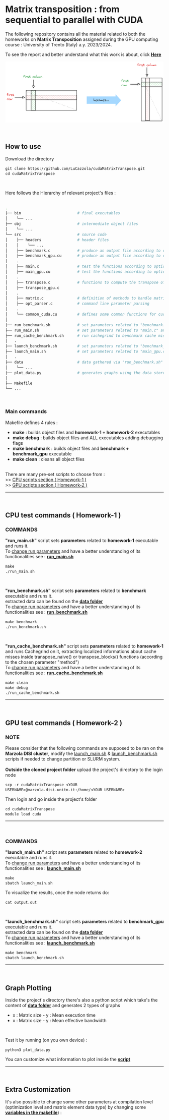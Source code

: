 # Matrix transposition : from sequential to parallel with CUDA

The following repository contains all the material related to both the homeworks on **Matrix Transposition** assigned during the GPU computing course : University of Trento (Italy) a.y. 2023/2024.
<br>

To see the report and better understand what this work is about, click [**Here**](materials/LC-GPU_computing-report.pdf)

![Matrix Transposition](materials/problem-intro.png)

<br>

## How to use

Download the directory
```
git clone https://github.com/LuCazzola/cudaMatrixTranspose.git
cd cudaMatrixTranspose
```
<br>


Here follows the Hierarchy of relevant project's files :
```bash

.
├── bin                         # final executables
│    └── ...
├── obj                         # intermediate object files
│    └── ...
└── src                         # source code
│    ├── headers                # header files
│    │    └── ...                         
│    ├── benchmark.c            # produce an output file according to options in "run_benchmark.sh"
│    ├── benchmark_gpu.cu       # produce an output file according to options in "launch_benchmark.sh"
│    .
│    ├── main.c                 # test the functions according to options in "run_main.sh"
│    ├── main_gpu.cu            # test the functions according to options in "launch_main.sh"
│    .
│    ├── transpose.c            # functions to compute the transpose of a given matrix
│    ├── transpose_gpu.c 
│    .
│    ├── matrix.c               # definition of methods to handle matrices
│    ├── opt_parser.c           # command line parameter parsing
│    .
│    └── common_cuda.cu         # defines some common functions for cuda methods
│
├── run_benchmark.sh            # set parameters related to "benchmark.c" and run the script
├── run_main.sh                 # set parameters related to "main.c" and run the script
├── run_cache_benchmark.sh      # run cachegrind to benchmark cache miss % on specified function
│   .
├── launch_benchmark.sh         # set parameters related to "benchmark_gpu.cu" and run the script on SLURM system
├── launch_main.sh              # set parameters related to "main_gpu.cu" and run the script on SLURM system
│   .
├── data                        # data gathered via "run_benchmark.sh" & "launch_benchmark.sh"
│    └── ...
├── plot_data.py                # generates graphs using the data stored in "data" folder
│
├── Makefile
└── ...
```
<br>

### Main commands

Makefile defines 4 rules :
* **make** : builds object files and **homework-1 + homework-2** executables
* **make debug** :  builds object files and ALL executables adding debugging flags
* **make benchmark** : builds object files and **benchmark + benchmark_gpu** executable
* **make clean** : cleans all object files
<br>
There are many pre-set scripts to choose from :
<br>
>> <a href="#CPU-sec">CPU scripts section ( Homework-1 )</a>
<br>
>> <a href="#GPU-sec">GPU scripts section ( Homework-2 )</a> 

<hr><br>

<a name="CPU-sec"></a>
## CPU test commands ( Homework-1 )
### COMMANDS
**"run_main.sh"** script sets **parameters** related to **homework-1** executable and runs it.
<br>
To [change run parameters](run_main.sh?plain=1#L12-L19) and have a better understanding of its functionalities see : [**run_main.sh**](run_main.sh?plain=1#L3-L9)
```
make
./run_main.sh
```

<br>

**"run_benchmark.sh"** script sets **parameters** related to **benchmark** executable and runs it.
<br>
extracted data can be found on the [**data folder**](data/)
<br>
To [change run parameters](run_benchmark.sh?plain=1#L20-L28) and have a better understanding of its functionalities see : [**run_benchmark.sh**](run_benchmark.sh?plain=1#L3-L17)
```
make benchmark
./run_benchmark.sh
```

<br>

**"run_cache_benchmark.sh"** script sets **parameters** related to **homework-1** and runs Cachegrind on it, extracting localized informations about cache misses inside transpose_naive() or transpose_blocks() functions (according to the chosen parameter "method")
<br>
To [change run parameters](run_cache_benchmark.sh?plain=1#L18-L25) and have a better understanding of its functionalities see : [**run_cache_benchmark.sh**](run_cache_benchmark.sh?plain=1#L3-L15)
```
make clean
make debug
./run_cache_benchmark.sh
```
<hr><br>

<a name="GPU-sec"></a>
## GPU test commands ( Homework-2 )
### NOTE
Please consider that the following commands are supposed to be ran on the **Marzola DISI cluster**, modify the [launch_main.sh](launch_main.sh?plain=1#L3-L13) & [launch_benchmark.sh](launch_benchmark.sh?plain=1#L3-L13) scripts if needed to change partition or SLURM system.
<br><br>
**Outside the cloned project folder** upload the project's directory to the login node
```
scp -r cudaMatrixTranspose <YOUR USERNAME>@marzola.disi.unitn.it:/home/<YOUR USERNAME>
```
Then login and go inside the project's folder
```
cd cudaMatrixTranspose
module load cuda
```
<hr><br>

### COMMANDS
**"launch_main.sh"** script sets **parameters** related to **homework-2** executable and runs it.
<br>
To [change run parameters](launch_main.sh?plain=1#L26-L37) and have a better understanding of its functionalities see : [**launch_main.sh**](launch_main.sh?plain=1#L17-L23)
```
make
sbatch launch_main.sh
```
To visualize the results, once the node returns do:
```
cat output.out
```
<br>

**"launch_benchmark.sh"** script sets **parameters** related to **benchmark_gpu** executable and runs it.
<br>
extracted data can be found on the [**data folder**](data/)
<br>
To [change run parameters](launch_benchmark.sh?plain=1#L35-L49) and have a better understanding of its functionalities see : [**launch_benchmark.sh**](launch_benchmark.sh?plain=1#L16-L30)
```
make benchmark
sbatch launch_benchmark.sh
```

<hr><br>

## Graph Plotting
Inside the project's directory there's also a python script which take's the content of [**data folder**](data/) and generates 2 types of graphs

* x : Matrix size - y : Mean execution time
* x : Matrix size - y : Mean effective bandwidth
  
<br>

Test it by running (on you own device) :
```
python3 plot_data.py
```
You can customize what information to plot inside the [**script**](plot_data.py?plain=1#L53-L74)


<hr><br>

## Extra Customization
It's also possible to change some other parameters at compilation level (optimization level and matrix element data type) by changing some [**variables in the makefile**](Makefile?plain=1#L3-L6)) :


